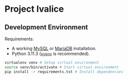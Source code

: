 # Project Ivalice

## Development Environment

Requirements:

- A working [MySQL](https://www.mysql.com/) or [MariaDB](https://mariadb.org/) installation.
- Python 3.11.3 ([`pyenv`](https://github.com/pyenv/pyenv) is recommended).

```bash
virtualenv venv # Setup virtual environment
source venv/bin/activate # Start virtual environment
pip install -r requirements.txt # Install dependencies
```

